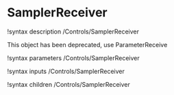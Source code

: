 # SamplerReceiver

!syntax description /Controls/SamplerReceiver

This object has been deprecated, use ParameterReceive

!syntax parameters /Controls/SamplerReceiver

!syntax inputs /Controls/SamplerReceiver

!syntax children /Controls/SamplerReceiver
